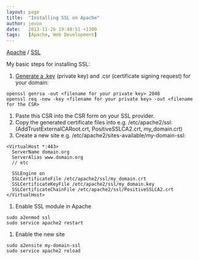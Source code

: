 ```yaml
---
layout: page
title:  "Installing SSL on Apache"
author: jevon
date:   2013-11-26 19:49:51 +1300
tags:   [Apache, Web Development]
---
```


[Apache](apache.md) / [SSL](ssl.md)

My basic steps for installing SSL:

1. <a href="http://wiki.cacert.org/SimpleApacheCert">Generate a .key</a> (private key) and .csr (certificate signing request) for your domain:
```
openssl genrsa -out <filename for your private key> 2048
openssl req -new -key <filename for your private key> -out <filename for the CSR>
```
1. Paste this CSR into the CSR form on your SSL provider.
1. Copy the generated certificate files into e.g. /etc/apache2/ssl: (AddTrustExternalCARoot.crt, PositiveSSLCA2.crt, my_domain.crt)
1. Create a new site e.g. /etc/apache2/sites-available/my-domain-ssl:
```
<VirtualHost *:443>
  ServerName domain.org
  ServerAlias www.domain.org
  // etc

  SSLEngine on
  SSLCertificateFile /etc/apache2/ssl/my_domain.crt
  SSLCertificateKeyFile /etc/apache2/ssl/my_domain.key
  SSLCertificateChainFile /etc/apache2/ssl/PositiveSSLCA2.crt
</VirtualHost>
```
1. Enable SSL module in Apache
```
sudo a2enmod ssl
sudo service apache2 restart
```
1. Enable the new site
```
sudo a2ensite my-domain-ssl
sudo service apache2 reload
```
